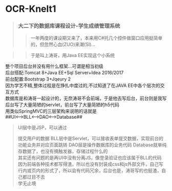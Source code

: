 # OCR-Knelt1
> ### 大二下的数据库课程设计-学生成绩管理系统  
>> 一年两度的课设期又来了，本来用C#托几个控件做窗口应用挺简单的，但忽然心血(ZUO)来潮(SI)...

>> 于是叫上涛哥，用Java EE实现这个小系统

整个项目后台并没有用什么框架...可谓是相当初级  
后台搭配:Tomcat 8+Java EE+Sql Server+Idea 2016/2017  
前台配置:Bootstrap 3+Jqeury 2  
因为学艺不精,整体过程是在挣扎中度过的,不过知道了在JAVA EE中各个层次的交互方式  
数据库是和涛哥一起设计的，无奈涛哥不会前端，于是他去写后台，前台则是我写  
后台写了大量简陋的servlet，前台写了大量简陋的h5代码  
用类似SpringMVC的三层架构来说明的话就是  
  ##UI<-->BLL<-->DAO<-->Database##  
>UI层中是JSP，可以通过<form>提交用户的数据
>BLL层中是Servlet，可以接收表单提交数据，实现前台的功能业务并对应页面跳转
>DAO层是操作数据库的业务代码
>Database就单纯存数据了，也没有搞触发器，存储过程什么的   
其实还有问题的是再UI中没有分离JS，像登录验证也应该属于BLL的代码  
因为前端各种技术都写得渣，所以也没有封装成css和js外部文件，自己写行内或页内的形式了，所以会有代码冗余，后台也是，涛哥写的也挺渣，自己都过目不去  
学无止境

